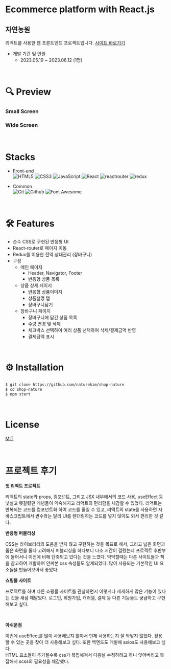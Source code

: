 # Ecommerce platform with React.js
## 자연농원
리액트를 사용한 웹 프론트엔드 프로젝트입니다. [사이트 바로가기](https://naturefarm.netlify.com)
- 개발 기간 및 인원
  - 2023.05.19 ~ 2023.06.12 (1명)  

<br />

# 🔍 Preview
### Small Screen   

### Wide Screen   


<br />

# Stacks
- Front-end  
![HTML5](https://img.shields.io/badge/-HTML5-F05032?style=for-the-badge&logo=html5&logoColor=ffffff)
![CSS3](https://img.shields.io/badge/-CSS3-007ACC?style=for-the-badge&logo=css3)
![JavaScript](https://img.shields.io/badge/-JavaScript-%23F7DF1C?style=for-the-badge&logo=javascript&logoColor=000000&labelColor=%23F7DF1C&color=%23FFCE5A)
![React](https://img.shields.io/badge/-React-222222?style=for-the-badge&logo=react)
 ![reactrouter](https://img.shields.io/badge/ReactRouter-CA4245.svg?&style=for-the-badge&logo=ReactRouter&logoColor=white)
 ![redux](https://img.shields.io/badge/Redux-764ABC.svg?&style=for-the-badge&logo=Redux&logoColor=white)

- Common  
![Git](https://img.shields.io/badge/-Git-F05032?style=for-the-badge&logo=git&logoColor=ffffff)
![Github](https://img.shields.io/badge/-GitHub-181717?style=for-the-badge&logo=github&logoColor=ffffff)
![Font Awesome](https://img.shields.io/badge/-FontAwesome-528DD7?style=for-the-badge&logo=font-awesome&logoColor=white)

<br />

# 🛠 Features
- 순수 CSS로 구현된 반응형 UI
- React-router로 페이지 이동
- Redux를 이용한 전역 상태관리 (장바구니)
- 구성
  - 메인 페이지
    - Header, Navigator, Footer
    - 반응형 상품 목록
  - 상품 상세 페이지
    - 반응형 상품이미지
    - 상품설명 탭
    - 장바구니담기
  - 장바구니 페이지
    - 장바구니에 담긴 상품 목록
    - 수량 변경 및 삭제
    - 체크박스 선택하여 여러 상품 선택하여 삭제/결제금액 반영
    - 결제금액 표시   

<br />

# ⚙️ Installation

##

```bash
$ git clone https://github.com/naturekim/shop-nature
$ cd shop-nature
$ npm start
```

<br />

# License
[MIT](https://choosealicense.com/licenses/mit/)

<br />

# 프로젝트 후기

**첫 리액트 프로젝트**

리액트의 state와 props, 컴포넌트, 그리고 JSX 내부에서의 코드 사용, useEffect 등
낯설고 헷갈렸던 개념들이 익숙해지고 리액트의 편리함을 체감할 수 있었다.
리액트는 반복되는 코드를 컴포넌트화 하여 코드를 줄일 수 있고, 리액트의 state를 사용하면 자바스크립트에서 변수와는 달리 UI를 렌더링하는 코드를 넣지 않아도 되서 편리한 것 같다.

**반응형 퍼블리싱**

 CSS는 라이브러리의 도움을 받지 않고 구현하는 것을 목표로 해서, 그리고 넓은 화면과 좁은 화면을 둘다 고려해서 퍼블리싱을 하다보니 다소 시간이 걸렸는데 프로젝트 후반부에 들어서니 이전에 비해 단축되고 있다는 것을 느꼈다.
 막막할때는 다른 사이트들과 책을 참고하여 개발하여 안써본 css 속성들도 알게되었다.
 많이 사용되는 기본적인 UI 요소들을 만들어보아서 좋았다.


**쇼핑몰 사이트**

프로젝트를 하며 다른 쇼핑몰 사이트를 관찰하면서 이렇게나 세세하게 많은 기능이 있다는 것을 새삼 깨달았다. 로그인, 회원가입, 캐러셀, 결제 등 다른 기능들도 궁금하고 구현해보고 싶다.

<br />

**아쉬운점**  

이번에 useEffect를 많이 사용해보지 않아서 언제 사용하는지 잘 와닿지 않았다. 활용할 수 있는 곳을 찾아 더 사용해보고 싶다. 또한 백엔드도 개발해 axios도 사용해보고 싶다.   
HTML 요소들이 추가될수록 css가 복잡해져서 다음날 수정하려고 하니 잊어버리고 복잡해서 scss의 필요성을 체감했다.